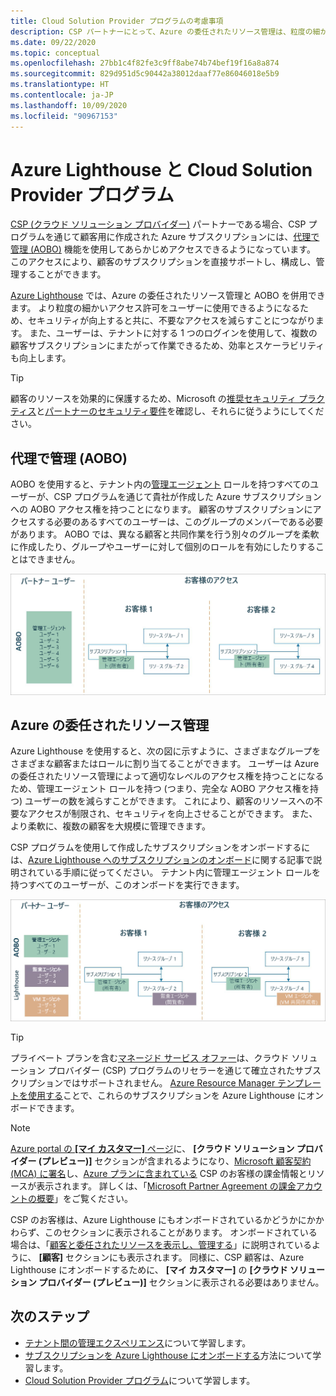 ```yaml
---
title: Cloud Solution Provider プログラムの考慮事項
description: CSP パートナーにとって、Azure の委任されたリソース管理は、粒度の細かいアクセス許可を実現することによってセキュリティと制御を強化する効果があります。
ms.date: 09/22/2020
ms.topic: conceptual
ms.openlocfilehash: 27bb1c4f82fe3c9ff8abe74b74bef19f16a8a874
ms.sourcegitcommit: 829d951d5c90442a38012daaf77e86046018e5b9
ms.translationtype: HT
ms.contentlocale: ja-JP
ms.lasthandoff: 10/09/2020
ms.locfileid: "90967153"
---
```

# <a name="azure-lighthouse-and-the-cloud-solution-provider-program"></a>Azure Lighthouse と Cloud Solution Provider プログラム

[CSP (クラウド ソリューション プロバイダー)](/partner-center/csp-overview) パートナーである場合、CSP プログラムを通じて顧客用に作成された Azure サブスクリプションには、[代理で管理 (AOBO)](https://channel9.msdn.com/Series/cspdev/Module-11-Admin-On-Behalf-Of-AOBO) 機能を使用してあらかじめアクセスできるようになっています。 このアクセスにより、顧客のサブスクリプションを直接サポートし、構成し、管理することができます。

[Azure Lighthouse](../overview.md) では、Azure の委任されたリソース管理と AOBO を併用できます。 より粒度の細かいアクセス許可をユーザーに使用できるようになるため、セキュリティが向上すると共に、不要なアクセスを減らすことにつながります。 また、ユーザーは、テナントに対する 1 つのログインを使用して、複数の顧客サブスクリプションにまたがって作業できるため、効率とスケーラビリティも向上します。

> [!TIP]
> 顧客のリソースを効果的に保護するため、Microsoft の[推奨セキュリティ プラクティス](recommended-security-practices.md)と[パートナーのセキュリティ要件](/partner-center/partner-security-requirements)を確認し、それらに従うようにしてください。

## <a name="administer-on-behalf-of-aobo"></a>代理で管理 (AOBO)

AOBO を使用すると、テナント内の[管理エージェント](/partner-center/permissions-overview#manage-commercial-transactions-in-partner-center-azure-ad-and-csp-roles) ロールを持つすべてのユーザーが、CSP プログラムを通じて貴社が作成した Azure サブスクリプションへの AOBO アクセス権を持つことになります。 顧客のサブスクリプションにアクセスする必要のあるすべてのユーザーは、このグループのメンバーである必要があります。 AOBO では、異なる顧客と共同作業を行う別々のグループを柔軟に作成したり、グループやユーザーに対して個別のロールを有効にしたりすることはできません。

![AOBO を使用したテナント管理を示した図。](../media/csp-1.jpg)

## <a name="azure-delegated-resource-management"></a>Azure の委任されたリソース管理

Azure Lighthouse を使用すると、次の図に示すように、さまざまなグループをさまざまな顧客またはロールに割り当てることができます。 ユーザーは Azure の委任されたリソース管理によって適切なレベルのアクセス権を持つことになるため、管理エージェント ロールを持つ (つまり、完全な AOBO アクセス権を持つ) ユーザーの数を減らすことができます。 これにより、顧客のリソースへの不要なアクセスが制限され、セキュリティを向上させることができます。 また、より柔軟に、複数の顧客を大規模に管理できます。

CSP プログラムを使用して作成したサブスクリプションをオンボードするには、[Azure Lighthouse へのサブスクリプションのオンボード](../how-to/onboard-customer.md)に関する記事で説明されている手順に従ってください。 テナント内に管理エージェント ロールを持つすべてのユーザーが、このオンボードを実行できます。

![AOBO と Azure の委任されたリソース管理を使用したテナント管理を示した図。](../media/csp-2.jpg)

> [!TIP]
> プライベート プランを含む[マネージド サービス オファー](managed-services-offers.md)は、クラウド ソリューション プロバイダー (CSP) プログラムのリセラーを通じて確立されたサブスクリプションではサポートされません。 [Azure Resource Manager テンプレートを使用する](../how-to/onboard-customer.md)ことで、これらのサブスクリプションを Azure Lighthouse にオンボードできます。

> [!NOTE]
> [Azure portal の **[マイ カスタマー]** ページ](../how-to/view-manage-customers.md)に、 **[クラウド ソリューション プロバイダー (プレビュー)]** セクションが含まれるようになり、[Microsoft 顧客契約 (MCA) に署名](/partner-center/confirm-customer-agreement)し、[Azure プランに含まれている](/partner-center/azure-plan-get-started) CSP のお客様の課金情報とリソースが表示されます。 詳しくは、「[Microsoft Partner Agreement の課金アカウントの概要](../../cost-management-billing/understand/mpa-overview.md)」をご覧ください。
>
> CSP のお客様は、Azure Lighthouse にもオンボードされているかどうかにかかわらず、このセクションに表示されることがあります。 オンボードされている場合は、「[顧客と委任されたリソースを表示し、管理する](../how-to/view-manage-customers.md)」に説明されているように、 **[顧客]** セクションにも表示されます。 同様に、CSP 顧客は、Azure Lighthouse にオンボードするために、 **[マイ カスタマー]** の **[クラウド ソリューション プロバイダー (プレビュー)]** セクションに表示される必要はありません。

## <a name="next-steps"></a>次のステップ

- [テナント間の管理エクスペリエンス](cross-tenant-management-experience.md)について学習します。
- [サブスクリプションを Azure Lighthouse にオンボードする](../how-to/onboard-customer.md)方法について学習します。
- [Cloud Solution Provider プログラム](/partner-center/csp-overview)について学習します。
